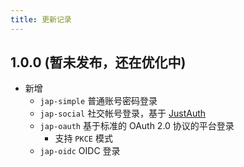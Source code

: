 ```yaml
---
title: 更新记录
---
```

## 1.0.0 (暂未发布，还在优化中)
- 新增
    - `jap-simple` 普通账号密码登录
    - `jap-social` 社交帐号登录，基于 [JustAuth](https://gitee.com/yadong.zhang/JustAuth)
    - `jap-oauth` 基于标准的 OAuth 2.0 协议的平台登录
      - 支持 `PKCE` 模式
    - `jap-oidc` OIDC 登录
